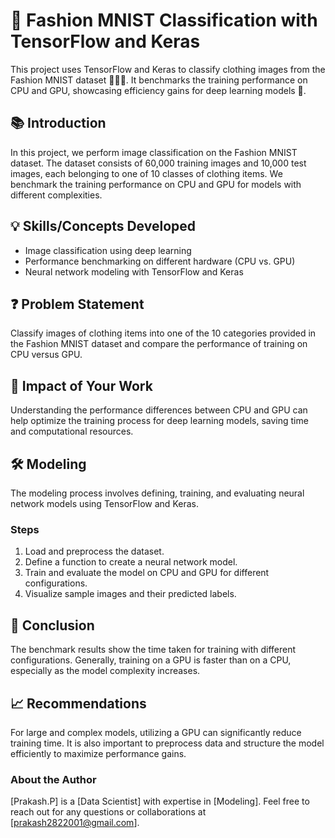 # 👗 Fashion MNIST Classification with TensorFlow and Keras

This project uses TensorFlow and Keras to classify clothing images from the Fashion MNIST dataset 👕👖👗. It benchmarks the training performance on CPU and GPU, showcasing efficiency gains for deep learning models 🚀.

## 📚 Introduction
In this project, we perform image classification on the Fashion MNIST dataset. The dataset consists of 60,000 training images and 10,000 test images, each belonging to one of 10 classes of clothing items. We benchmark the training performance on CPU and GPU for models with different complexities.

## 💡 Skills/Concepts Developed
- Image classification using deep learning
- Performance benchmarking on different hardware (CPU vs. GPU)
- Neural network modeling with TensorFlow and Keras

## ❓ Problem Statement
Classify images of clothing items into one of the 10 categories provided in the Fashion MNIST dataset and compare the performance of training on CPU versus GPU.

## 🌟 Impact of Your Work
Understanding the performance differences between CPU and GPU can help optimize the training process for deep learning models, saving time and computational resources.

## 🛠️ Modeling
The modeling process involves defining, training, and evaluating neural network models using TensorFlow and Keras.

### Steps
1. Load and preprocess the dataset.
2. Define a function to create a neural network model.
3. Train and evaluate the model on CPU and GPU for different configurations.
4. Visualize sample images and their predicted labels.

## 📝 Conclusion
The benchmark results show the time taken for training with different configurations. Generally, training on a GPU is faster than on a CPU, especially as the model complexity increases.

## 📈 Recommendations
For large and complex models, utilizing a GPU can significantly reduce training time. It is also important to preprocess data and structure the model efficiently to maximize performance gains.

### About the Author
[Prakash.P] is a [Data Scientist] with expertise in [Modeling]. Feel free to reach out for any questions or collaborations at [prakash2822001@gmail.com].

